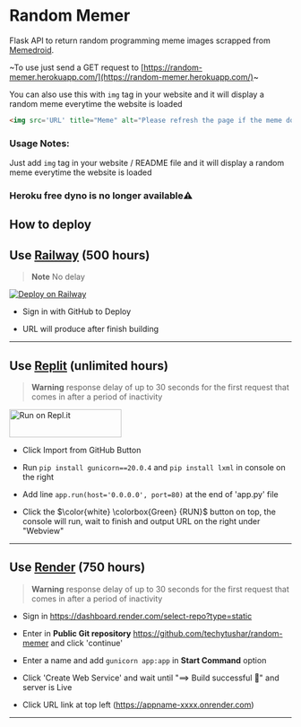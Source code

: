 # Random Memer

Flask API to return random programming meme images scrapped from [Memedroid](https://www.memedroid.com/memes/tag/programming).

~To use just send a GET request to [https://random-memer.herokuapp.com/](https://random-memer.herokuapp.com/)~

You can also use this with `img` tag in your website and it will display a random meme everytime the website is loaded

```html
<img src='URL' title="Meme" alt="Please refresh the page if the meme doesn't show up.">
```

### Usage Notes:

Just add `img` tag in your website / README file and it will display a random meme everytime the website is loaded

### Heroku free dyno is no longer available⚠️<br>

## How to deploy

## Use [Railway](https://railway.app) (500 hours)

> **Note**
No delay

[![Deploy on Railway](https://railway.app/button.svg)](https://railway.app/new/template/Hp9Kv4?referralCode=dUt24_)

* Sign in with GitHub to Deploy

* URL will produce after finish building

---

## Use [Replit](https://replit.com/) (unlimited hours)
> **Warning**
response delay of up to 30 seconds for the first request that comes in after a period of inactivity

<p align="left">
<a href="https://repl.it/github/trinib/random-memer">
  <img alt="Run on Repl.it" src="https://repl.it/badge/github/Ashutosh00710/github-readme-activity-graph" style="height: 50px; width: 200px;" />
</a></p>

* Click Import from GitHub Button

* Run `pip install gunicorn==20.0.4` and `pip install lxml` in console on the right

* Add line `app.run(host='0.0.0.0', port=80)` at the end of 'app.py' file

* Click the $\color{white} \colorbox{Green} {RUN}$ button on top, the console will run, wait to finish and output URL on the right under "Webview"

---

## Use [Render](https://render.com/) (750 hours)<br>
> **Warning**
response delay of up to 30 seconds for the first request that comes in after a period of inactivity

* Sign in https://dashboard.render.com/select-repo?type=static

* Enter in **Public Git repository** https://github.com/techytushar/random-memer and  click 'continue'

* Enter a name and add `gunicorn app:app` in **Start Command** option 

* Click 'Create Web Service' and wait until "==> Build successful 🎉" and server is Live

* Click URL link at top left (https://appname-xxxx.onrender.com)

---
